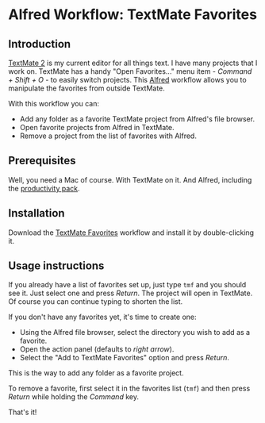 # Alfred Workflow: TextMate Favorites

## Introduction

[TextMate 2](https://github.com/textmate/textmate) is my current editor for all things text. I have many projects that I work on. TextMate has a handy "Open Favorites..." menu item - *Command + Shift + O* - to easily switch projects. This [Alfred](http://www.alfredapp.com) workflow allows you to manipulate the favorites from outside TextMate.

With this workflow you can:

* Add any folder as a favorite TextMate project from Alfred's file browser.
* Open favorite projects from Alfred in TextMate.
* Remove a project from the list of favorites with Alfred.

## Prerequisites

Well, you need a Mac of course. With TextMate on it. And Alfred, including the [productivity pack](http://www.alfredapp.com/powerpack/).

## Installation

Download the [TextMate Favorites](https://github.com/voostindie/alfred-textmate-favorites/blob/master/TextMate%20Favorites.alfredworkflow?raw=true) workflow and install it by double-clicking it.

## Usage instructions

If you already have a list of favorites set up, just type `tmf` and you should see it. Just select one and press *Return*. The project will open in TextMate. Of course you can continue typing to shorten the list.

If you don't have any favorites yet, it's time to create one:

* Using the Alfred file browser, select the directory you wish to add as a favorite.
* Open the action panel (defaults to *right arrow*).
* Select the "Add to TextMate Favorites" option and press *Return*.

This is the way to add any folder as a favorite project.

To remove a favorite, first select it in the favorites list (`tmf`) and then press *Return* while holding the *Command* key.

That's it!
